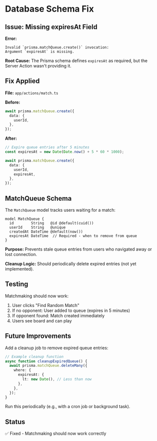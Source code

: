 # Database Schema Fix

## Issue: Missing expiresAt Field

**Error:**
```
Invalid `prisma.matchQueue.create()` invocation:
Argument `expiresAt` is missing.
```

**Root Cause:**
The Prisma schema defines `expiresAt` as required, but the Server Action wasn't providing it.

## Fix Applied

**File:** `app/actions/match.ts`

**Before:**
```typescript
await prisma.matchQueue.create({
  data: {
    userId,
  },
});
```

**After:**
```typescript
// Expire queue entries after 5 minutes
const expiresAt = new Date(Date.now() + 5 * 60 * 1000);

await prisma.matchQueue.create({
  data: {
    userId,
    expiresAt,
  },
});
```

## MatchQueue Schema

The `MatchQueue` model tracks users waiting for a match:

```prisma
model MatchQueue {
  id        String   @id @default(cuid())
  userId    String   @unique
  createdAt DateTime @default(now())
  expiresAt DateTime  // Required - when to remove from queue
}
```

**Purpose:** Prevents stale queue entries from users who navigated away or lost connection.

**Cleanup Logic:** Should periodically delete expired entries (not yet implemented).

## Testing

Matchmaking should now work:
1. User clicks "Find Random Match"
2. If no opponent: User added to queue (expires in 5 minutes)
3. If opponent found: Match created immediately
4. Users see board and can play

## Future Improvements

Add a cleanup job to remove expired queue entries:

```typescript
// Example cleanup function
async function cleanupExpiredQueue() {
  await prisma.matchQueue.deleteMany({
    where: {
      expiresAt: {
        lt: new Date(), // Less than now
      },
    },
  });
}
```

Run this periodically (e.g., with a cron job or background task).

## Status

✅ Fixed - Matchmaking should now work correctly